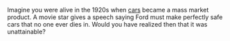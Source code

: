 Imagine you were alive in the 1920s when <a href="https://en.wikipedia.org/wiki/Ford_Model_T">cars</a> became a mass market product. A movie star gives a speech saying Ford must make perfectly safe cars that no one ever dies in. Would you have realized then that it was unattainable?
